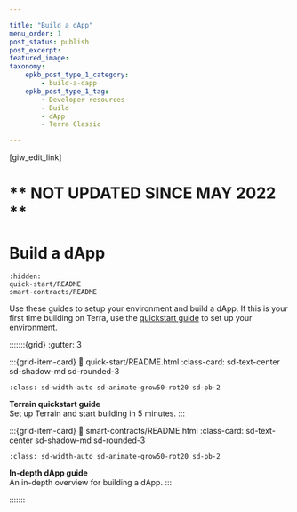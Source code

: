 ```yaml
---

title: "Build a dApp"
menu_order: 1
post_status: publish
post_excerpt: 
featured_image: 
taxonomy:
    epkb_post_type_1_category:
        - build-a-dapp
    epkb_post_type_1_tag:
        - Developer resources
        - Build
        - dApp
        - Terra Classic

---
```

<p>[giw_edit_link]</p>

# ** NOT UPDATED SINCE MAY 2022 **

# Build a dApp

```{toctree}
:hidden:
quick-start/README
smart-contracts/README
```
Use these guides to setup your environment and build a dApp. If this is your first time building on Terra, use the [quickstart guide](quick-start/README.md) to set up your environment.

:::::::{grid}
:gutter: 3

:::{grid-item-card}
:link: quick-start/README.html
:class-card: sd-text-center sd-shadow-md sd-rounded-3
```{image} /img/terrain.png
:class: sd-width-auto sd-animate-grow50-rot20 sd-pb-2
```
**Terrain quickstart guide**  
Set up Terrain and start building in 5 minutes.
:::

:::{grid-item-card}
:link: smart-contracts/README.html
:class-card: sd-text-center sd-shadow-md sd-rounded-3
```{image} /img/Build_a_dApp_ver2.svg
:class: sd-width-auto sd-animate-grow50-rot20 sd-pb-2
```
**In-depth dApp guide**  
An in-depth overview for building a dApp.
:::

:::::::
